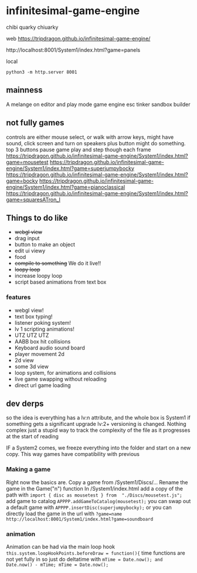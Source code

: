 
# infinitesimal-game-engine
chibi quarky
chiuarky

web
https://tripdragon.github.io/infinitesimal-game-engine/

http://localhost:8001/System1/index.html?game=panels

local
```
python3 -m http.server 8001
```

## mainness
A melange on editor and play mode game engine esc tinker sandbox builder


## not fully games
controls are either mouse select, or walk with arrow keys, might have sound, click screen and turn on speakers
plus button might do something. top 3 buttons pause game play and step though each frame
https://tripdragon.github.io/infinitesimal-game-engine/System1/index.html?game=mousetest
https://tripdragon.github.io/infinitesimal-game-engine/System1/index.html?game=superjumpybocky
https://tripdragon.github.io/infinitesimal-game-engine/System1/index.html?game=bocky
https://tripdragon.github.io/infinitesimal-game-engine/System1/index.html?game=pianoclassical
https://tripdragon.github.io/infinitesimal-game-engine/System1/index.html?game=squaresATron_I


## Things to do like

* ~~webgl view~~
* drag input
* button to make an object
* edit ui viewy
* food
* ~~compile to something~~ We do it live!!
* ~~loopy loop~~
* increase loopy loop
* script based animations from text box

### features
* webgl view!
* text box typing!
* listener poking system!
* lv 1 scripting animations!
* UTZ UTZ UTZ
* AABB box hit collisions
* Keyboard audio sound board
* player movement 2d
* 2d view
* some 3d view
* loop system, for animations and collisions
* live game swapping without reloading
* direct url game loading





## dev derps
so the idea is everything has a lv:n attribute, and the whole box is System1
if something gets a significant upgrade lv:2+ versioning is changed. Nothing complex just a stupid way to track the complexity of the file as it progresses at the start of reading

IF a System2 comes, we freeze everything into the folder and start on a new copy.
This way games have compatibility with previous


### Making a game
Right now the basics are. Copy a game from /System1/Discs/...
Rename the game in the Game("n") function
In /System1/index.html
add a copy of the path with ```import { disc as mousetest } from  "./Discs/mousetest.js";```
add game to catalog ```APPPP.addGameToCatalog(mousetest);```
you can swap out a default game with ```APPPP.insertDisc(superjumpybocky);```
or you can directly load the game in the url with ```?game=name```
```http://localhost:8001/System1/index.html?game=soundboard```

### animation
Animation can be had via the main loop hook
```this.system.loopHookPoints.beforeDraw = function(){```
time functions are not yet fully in so just do deltatime with
```mTime = Date.now(); and Date.now() - mTime; mTime = Date.now();```
